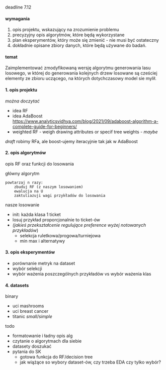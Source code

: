 deadline 
7.12

#### wymagania
1. opis projektu, wskazujący na zrozumienie problemu
2. precyzyjny opis algorytmów, które będą wykorzystane
3. plan eksperymentów, który może się zmienić - nie musi być ostateczny
4. dokładnie opisane zbiory danych, które będą używane do badań.

#### temat
Zaimplementować zmodyfikowaną wersję algorytmu generowania lasu losowego, w której do generowania kolejnych drzew losowane są cześciej elementy ze zbioru uczącego, na których dotychczasowy model sie mylił.



#### 1. opis projektu
*można doczytać*
- idea RF
- idea AdaBoost https://www.analyticsvidhya.com/blog/2021/09/adaboost-algorithm-a-complete-guide-for-beginners/
- weighted RF - weigh drawing attributes or specif tree weights - *maybe*

*draft*
robimy RFa, ale boost-ujemy iteracyjnie tak jak w AdaBoost 

#### 2. opis algorytmów
opis RF oraz funkcji do losowania

główny algorytm
```
powtarzaj n razy:
	zbuduj RF (z naszym losowaniem)
	ewalucja na U
	zaktuliazuji wagi przykładów do losowania
```

nasze losowanie
- init: każda klasa 1 ticket
- losuj przykład proporcjonalnie to ticket-ów 
- *(jakieś przekształcenie regulujące preference wyżej notowanych przykładów*)
	- selekcja ruletkowa/progowa/turniejowa
	- min max i alternatywy

#### 3. opis eksperymentów
- porównanie metryk na dataset
- wybór selekcji
- wybór ważenia poszczególnych przykładów vs wybór ważenia klas

#### 4. datasets
binary
- uci mashrooms
- uci breast cancer
- titanic *small/simple*


todo
- formatowanie i ładny opis alg
- czytanie o algorytmach dla siebie
- datasety doszukać
- pytania do SK
	- gotowa funkcja do RF/decision tree
	- jak wiążące so wybory dataset-ów, czy trzeba EDA czy tylko wybór?



